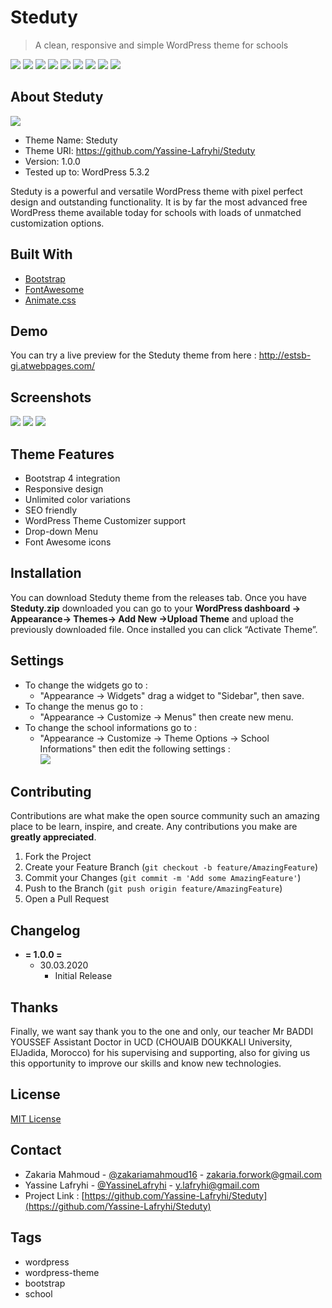 ﻿# Steduty
> A clean, responsive and simple WordPress theme for schools

![](https://img.shields.io/badge/Build-passing-brightgreen)
![](https://img.shields.io/badge/License-MIT-blue)
![](https://img.shields.io/badge/Version-1.0.0-orange)
![](https://img.shields.io/badge/WordPress-5.3.2-blue)
![](https://img.shields.io/badge/Bootstrap-4.0.0-purple)
![](https://img.shields.io/badge/FontAwesome-4.7.0-green)
![](https://img.shields.io/badge/animate.css-3.6.0-red)
![](https://img.shields.io/badge/jQueryEasing-1.4.1-yellow)
![](https://img.shields.io/badge/jQuery.scrollTo-2.1.2-brown)

## About Steduty

![](screenshots/logo.png)

* Theme Name: Steduty
* Theme URI: https://github.com/Yassine-Lafryhi/Steduty
* Version: 1.0.0
* Tested up to: WordPress 5.3.2

Steduty is a powerful and versatile WordPress theme with pixel perfect design and outstanding functionality. It is by far the most advanced free WordPress theme available today for schools with loads of unmatched customization options.

## Built With
* [Bootstrap](https://getbootstrap.com/)
* [FontAwesome](https://fontawesome.com/)
* [Animate.css](https://daneden.github.io/animate.css/)

## Demo
You can try a live preview for the Steduty theme from here :
http://estsb-gi.atwebpages.com/

## Screenshots

![](screenshots/ScreenShot1.png)
![](screenshots/ScreenShot2.png)
![](screenshots/ScreenShot3.png)


## Theme Features

+ Bootstrap 4 integration
+ Responsive design
+ Unlimited color variations
+ SEO friendly
+ WordPress Theme Customizer support
+ Drop-down Menu
+ Font Awesome icons


## Installation

You can download Steduty theme from the releases tab.
Once you have **Steduty.zip** downloaded you can go to your **WordPress dashboard -> Appearance-> Themes-> Add New ->Upload Theme** and upload the previously downloaded file. Once installed you can click “Activate Theme”.

## Settings

+ To change the widgets go to :
  * "Appearance -> Widgets" drag a widget to "Sidebar", then save.
+ To change the menus go to :
  * "Appearance -> Customize -> Menus" then create new menu.  
+ To change the school informations go to :
  * "Appearance -> Customize -> Theme Options -> School Informations" then edit the following settings :  
![](screenshots/Settings1.png)




## Contributing

Contributions are what make the open source community such an amazing place to be learn, inspire, and create. Any contributions you make are **greatly appreciated**.

1. Fork the Project
2. Create your Feature Branch (`git checkout -b feature/AmazingFeature`)
3. Commit your Changes (`git commit -m 'Add some AmazingFeature'`)
4. Push to the Branch (`git push origin feature/AmazingFeature`)
5. Open a Pull Request

## Changelog

+ **= 1.0.0 =**
  - 30.03.2020
    * Initial Release

## Thanks
Finally, we want say thank you to the one and only, our teacher Mr BADDI YOUSSEF Assistant Doctor in UCD (CHOUAIB DOUKKALI University, ElJadida, Morocco) for his supervising and supporting, also for giving us this opportunity to improve our skills and know new technologies.


## License
[MIT License](https://choosealicense.com/licenses/mit/)

## Contact
- Zakaria Mahmoud - [@zakariamahmoud16](https://twitter.com/zakariamahmou16) - [zakaria.forwork@gmail.com](mailto:zakaria.forwork@gmail.com)
- Yassine Lafryhi - [@YassineLafryhi](https://twitter.com/YassineLafryhi) - [y.lafryhi@gmail.com](mailto:y.lafryhi@gmail.com)
- Project Link : [https://github.com/Yassine-Lafryhi/Steduty](https://github.com/Yassine-Lafryhi/Steduty)

## Tags
+ wordpress
+ wordpress-theme
+ bootstrap
+ school
